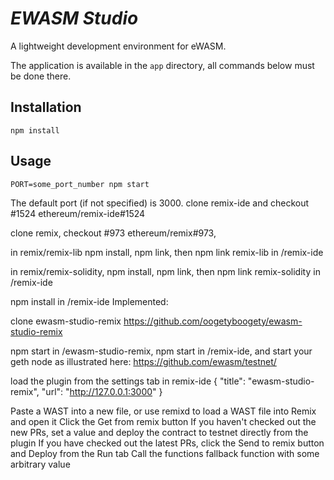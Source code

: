 # *EWASM Studio*

A lightweight development environment for eWASM.

The application is available in the `app` directory, all commands below must be done there.

## Installation
`npm install`

## Usage
`PORT=some_port_number npm start`

The default port (if not specified) is 3000.
clone remix-ide and checkout #1524 ethereum/remix-ide#1524

clone remix, checkout #973 ethereum/remix#973,

in remix/remix-lib npm install, npm link, then npm link remix-lib in /remix-ide

in remix/remix-solidity, npm install, npm link, then npm link remix-solidity in /remix-ide

npm install in /remix-ide
Implemented:

clone ewasm-studio-remix https://github.com/oogetyboogety/ewasm-studio-remix

npm start in /ewasm-studio-remix, npm start in /remix-ide, and start your geth node as illustrated here:
https://github.com/ewasm/testnet/

load the plugin from the settings tab in remix-ide
{ "title": "ewasm-studio-remix", "url": "http://127.0.0.1:3000" }


Paste a WAST into a new file, or
use remixd to load a WAST file into Remix and open it
Click the Get from remix button
If you haven't checked out the new PRs, set a value and deploy the contract to testnet directly from the plugin
If you have checked out the latest PRs, click the Send to remix button and Deploy from the Run tab
Call the functions fallback function with some arbitrary value
